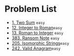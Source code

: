 # Problem List

- [1. Two Sum](./1.md) `easy`
- [12. Integer to Roman](./12.md)`easy`
- [13. Roman to Integer](./13.md) `easy`
- [383. Ransom Note](./383.md) `easy`
- [205. Isomorphic Strings](./205.md)`easy`
- [242. Valid Anagram](./242.md)`easy`

